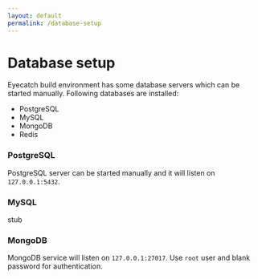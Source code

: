 ```yaml
---
layout: default
permalink: /database-setup
---
```



Database setup
===

Eyecatch build environment has some database servers which can be started manually.
Following databases are installed:

- PostgreSQL
- MySQL
- MongoDB
- Redis

### PostgreSQL
PostgreSQL server can be started manually and it will listen on `127.0.0.1:5432`.

### MySQL
stub

### MongoDB
MongoDB service will listen on `127.0.0.1:27017`. Use `root` user and blank password for authentication.
